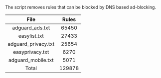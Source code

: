 The script removes rules that can be blocked by DNS based ad-blocking.


| File | Rules |
|:----:|:-----:|
| adguard_ads.txt | 65450 |
| easylist.txt | 27433 |
| adguard_privacy.txt | 25654 |
| easyprivacy.txt | 6270 |
| adguard_mobile.txt | 5071 |
| Total | 129878 |